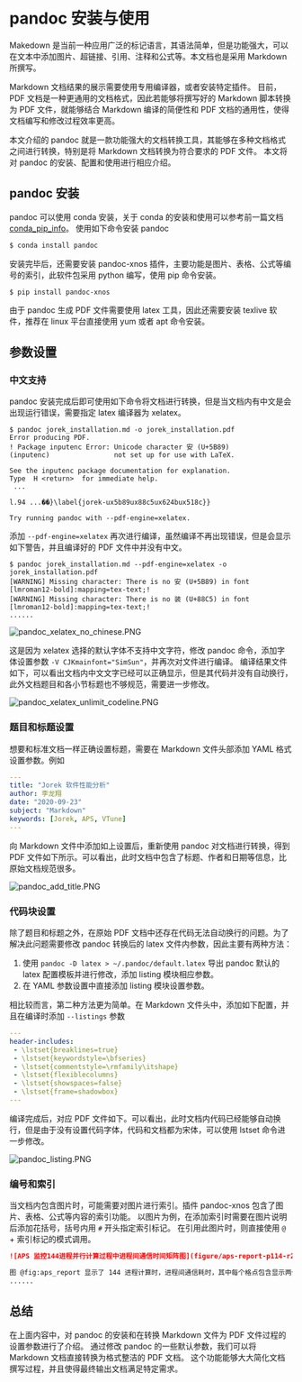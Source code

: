 # pandoc 安装与使用

Makedown 是当前一种应用广泛的标记语言，其语法简单，但是功能强大，可以在文本中添加图片、超链接、引用、注释和公式等。本文档也是采用 Markdown 所撰写。

Markdown 文档结果的展示需要使用专用编译器，或者安装特定插件。
目前，PDF 文档是一种更通用的文档格式，因此若能够将撰写好的 Markdown 脚本转换为 PDF 文件，就能够结合 Markdown 编译的简便性和 PDF 文档的通用性，使得文档编写和修改过程效率更高。

本文介绍的 pandoc 就是一款功能强大的文档转换工具，其能够在多种文档格式之间进行转换，特别是将 Markdown 文档转换为符合要求的 PDF 文件。
本文将对 pandoc 的安装、配置和使用进行相应介绍。

## pandoc 安装

pandoc 可以使用 conda 安装，关于 conda 的安装和使用可以参考前一篇文档 [conda_pip_info](https://li12242.github.io/notebook/tools/conda_pip_info)。
使用如下命令安装 pandoc

```bash
$ conda install pandoc
```

安装完毕后，还需要安装 pandoc-xnos 插件，主要功能是图片、表格、公式等编号的索引，此软件包采用 python 编写，使用 pip 命令安装。

```
$ pip install pandoc-xnos
```

由于 pandoc 生成 PDF 文件需要使用 latex 工具，因此还需要安装 texlive 软件，推荐在 linux 平台直接使用 yum 或者 apt 命令安装。

## 参数设置

### 中文支持

pandoc 安装完成后即可使用如下命令将文档进行转换，但是当文档内有中文是会出现运行错误，需要指定 latex 编译器为 xelatex。

```
$ pandoc jorek_installation.md -o jorek_installation.pdf
Error producing PDF.
! Package inputenc Error: Unicode character 安 (U+5B89)
(inputenc)                not set up for use with LaTeX.

See the inputenc package documentation for explanation.
Type  H <return>  for immediate help.
 ...

l.94 ...��}\label{jorek-ux5b89ux88c5ux624bux518c}}

Try running pandoc with --pdf-engine=xelatex.
```

添加 `--pdf-engine=xelatex` 再次进行编译，虽然编译不再出现错误，但是会显示如下警告，并且编译好的 PDF 文件中并没有中文。

```
$ pandoc jorek_installation.md --pdf-engine=xelatex -o jorek_installation.pdf
[WARNING] Missing character: There is no 安 (U+5B89) in font [lmroman12-bold]:mapping=tex-text;!
[WARNING] Missing character: There is no 装 (U+88C5) in font [lmroman12-bold]:mapping=tex-text;!
......
```

![pandoc_xelatex_no_chinese.PNG](http://ww1.sinaimg.cn/large/7a1c18a8ly1gj1tqlofcdj20n10tomzb.jpg)

这是因为 xelatex 选择的默认字体不支持中文字符，修改 pandoc 命令，添加字体设置参数 `-V CJKmainfont="SimSun"`，并再次对文件进行编译。
编译结果文件如下，可以看出文档内中文文字已经可以正确显示，但是其代码并没有自动换行，此外文档题目和各小节标题也不够规范，需要进一步修改。

![pandoc_xelatex_unlimit_codeline.PNG](http://ww1.sinaimg.cn/large/7a1c18a8ly1gj1ttlbrxhj20n10toad6.jpg)

### 题目和标题设置

想要和标准文档一样正确设置标题，需要在 Markdown 文件头部添加 YAML 格式设置参数。例如

```yaml
---
title: "Jorek 软件性能分析"
author: 李龙翔
date: "2020-09-23"
subject: "Markdown"
keywords: [Jorek, APS, VTune]
---
```

向 Markdown 文件中添加如上设置后，重新使用 pandoc 对文档进行转换，得到 PDF 文件如下所示。可以看出，此时文档中包含了标题、作者和日期等信息，比原始文档规范很多。

![pandoc_add_title.PNG](http://ww1.sinaimg.cn/large/7a1c18a8ly1gj1u72ominj20n10todia.jpg)

### 代码块设置

除了题目和标题之外，在原始 PDF 文档中还存在代码无法自动换行的问题。为了解决此问题需要修改 pandoc 转换后的 latex 文件内参数，因此主要有两种方法：

1. 使用 `pandoc -D latex > ~/.pandoc/default.latex` 导出 pandoc 默认的 latex 配置模板并进行修改，添加 listing 模块相应参数。
2. 在 YAML 参数设置中直接添加 listing 模块设置参数。

相比较而言，第二种方法更为简单。在 Markdown 文件头中，添加如下配置，并且在编译时添加 `--listings` 参数

```YAML
---
header-includes:
 - \lstset{breaklines=true}
 - \lstset{keywordstyle=\bfseries}
 - \lstset{commentstyle=\rmfamily\itshape}
 - \lstset{flexiblecolumns}
 - \lstset{showspaces=false}
 - \lstset{frame=shadowbox}
---
```

编译完成后，对应 PDF 文件如下。可以看出，此时文档内代码已经能够自动换行，但是由于没有设置代码字体，代码和文档都为宋体，可以使用 lstset 命令进一步修改。

![pandoc_listing.PNG](http://ww1.sinaimg.cn/large/7a1c18a8ly1gj1urxx7xcj20n10towgy.jpg)

### 编号和索引

当文档内包含图片时，可能需要对图片进行索引。插件 pandoc-xnos 包含了图片、表格、公式等内容的索引功能。
以图片为例，在添加索引时需要在图片说明后添加花括号，括号内用 `#` 开头指定索引标记。
在引用此图片时，则直接使用 `@` + 索引标记的模式调用。

```markdown
![APS 监控144进程并行计算过程中进程间通信时间矩阵图](figure/aps-report-p114-r2r-comm-matrix.png){#fig:aps_report}

图 @fig:aps_report 显示了 144 进程计算时，进程间通信耗时，其中每个格点包含显示两个进程间通信情况。
......
```

## 总结

在上面内容中，对 pandoc 的安装和在转换 Markdown 文件为 PDF 文件过程的设置参数进行了介绍。
通过修改 pandoc 的一些默认参数，我们可以将 Markdown 文档直接转换为格式整洁的 PDF 文档。
这个功能能够大大简化文档撰写过程，并且使得最终输出文档满足特定需求。
